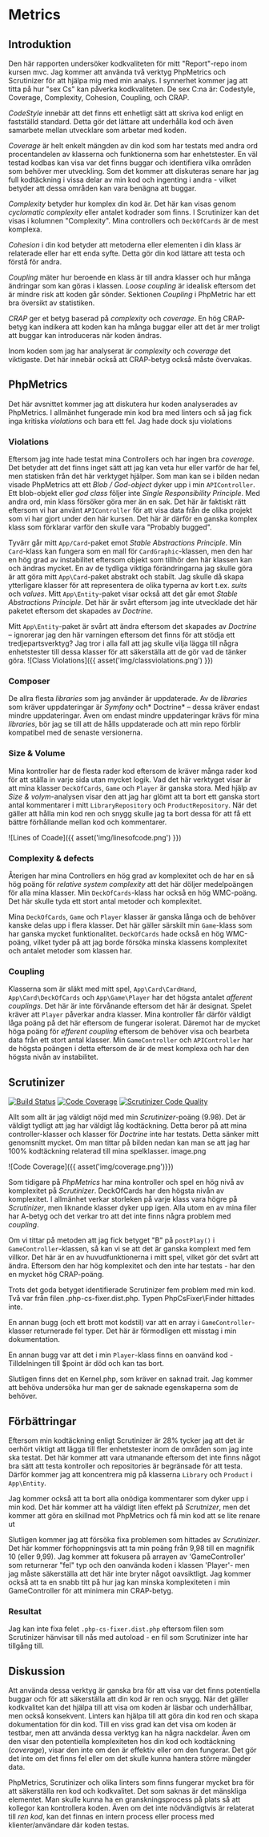 # Metrics

## Introduktion
Den här rapporten undersöker kodkvaliteten för mitt "Report"-repo inom kursen mvc. Jag kommer att använda två verktyg PhpMetrics och Scrutinizer för att hjälpa mig med min analys.
I synnerhet kommer jag att titta på hur "sex Cs" kan påverka kodkvaliteten. De sex C:na är: Codestyle, Coverage, Complexity, Cohesion, Coupling, och CRAP. 

*CodeStyle* innebär att det finns ett enhetligt sätt att skriva kod enligt en fastställd standard. Detta gör det lättare att underhålla kod och även samarbete mellan utvecklare som arbetar med koden. 
 
*Coverage* är helt enkelt mängden av din kod som har testats med andra ord procentandelen av klasserna och funktionerna som har enhetstester. En väl testad kodbas kan visa var det finns buggar och identifiera vilka områden som behöver mer utveckling. Som det kommer att diskuteras senare har jag full kodtäckning i vissa delar av min kod och ingenting i andra - vilket betyder att dessa områden kan vara benägna att buggar.

*Complexity* betyder hur komplex din kod är. Det här kan visas genom *cyclomatic complexity* eller antalet kodrader som finns. I Scrutinizer kan det visas i kolumnen "Complexity". Mina controllers och `DeckOfCards` är de mest komplexa.

*Cohesion* i din kod betyder att metoderna eller elementen i din klass är relaterade eller har ett enda syfte. Detta gör din kod lättare att testa och förstå för andra. 

*Coupling* mäter hur beroende en klass är till andra klasser och hur många ändringar som kan göras i klassen. *Loose coupling* är idealisk eftersom det är mindre risk att koden går sönder. Sektionen *Coupling* i PhpMetric har ett bra översikt av statistiken.

*CRAP* ger et betyg baserad på *complexity* och *coverage*. En hög CRAP-betyg kan indikera att koden kan ha många buggar eller att det är mer troligt att buggar kan introduceras när koden ändras. 

Inom koden som jag har analyserat är *complexity* och *coverage* det viktigaste. Det här innebär också att CRAP-betyg också måste övervakas. 

## PhpMetrics
Det här avsnittet kommer jag att diskutera hur koden analyserades av PhpMetrics. I allmänhet fungerade min kod bra med linters och så jag fick inga kritiska *violations* och bara ett fel. Jag hade dock sju violations

### Violations
Eftersom jag inte hade testat mina Controllers och har ingen bra *coverage*. Det betyder att det finns inget sätt att jag kan veta hur eller varför de har fel, men statisken från det här verktyget hjälper. Som man kan se i bilden nedan visade PhpMetrics att ett *Blob / God-object* dyker upp i min `APIController`. Ett blob-objekt eller *god class* följer inte *Single Responsibility Principle*. Med andra ord, min klass försöker göra mer än en sak. Det här är faktiskt rätt eftersom vi har använt `APIController` för att visa data från de olika projekt som vi har gjort under den här kursen. Det här är därför en ganska komplex klass som förklarar varför den skulle vara "Probably bugged".

Tyvärr går mitt `App/Card`-paket emot *Stable Abstractions Principle*. Min `Card`-klass kan fungera som en mall för `CardGraphic`-klassen, men den har en hög grad av instabilitet eftersom objekt som tillhör den här klassen kan och ändras mycket. En av de tydliga viktiga förändringarna jag skulle göra är att göra mitt `App\Card`-paket abstrakt och stabilt. Jag skulle då skapa ytterligare klasser för att representera de olika typerna av kort t.ex. *suits* och *values*. Mitt `App\Entity`-paket visar också att det går emot *Stable Abstractions Principle*. Det här är svårt eftersom jag inte utvecklade det här paketet eftersom det skapades av *Doctrine*.

Mitt `App\Entity`-paket är svårt att ändra eftersom det skapades av *Doctrine* – ignorerar jag den här varningen eftersom det finns för att stödja ett tredjepartsverktyg? Jag tror i alla fall att jag skulle vilja lägga till några enhetstester till dessa klasser för att säkerställa att de gör vad de tänker göra.
![Class Violations]({{ asset('img/classviolations.png') }})

### Composer
De allra flesta *libraries* som jag använder är uppdaterade. Av de *libraries* som kräver uppdateringar är *Symfony* och* Doctrine* – dessa kräver endast mindre uppdateringar. Även om endast mindre uppdateringar krävs för mina *libraries*, bör jag se till att de hålls uppdaterade och att min repo förblir kompatibel med de senaste versionerna.

### Size & Volume

Mina kontroller har de flesta rader kod eftersom de kräver många rader kod för att ställa in varje sida utan mycket logik. Vad det här verktyget visar är att mina klasser `DeckOfCards`, `Game` och `Player` är ganska stora. Med hjälp av *Size & volym*-analysen visar den att jag har glömt att ta bort ett ganska stort antal kommentarer i mitt `LibraryRepository` och `ProductRepository`. När det gäller att hålla min kod ren och snygg skulle jag ta bort dessa för att få ett bättre förhållande mellan kod och kommentarer.

![Lines of Coade]({{ asset('img/linesofcode.png') }})

### Complexity & defects
Återigen har mina Controllers en hög grad av komplexitet och de har en så hög poäng för *relative system complexity* att det här döljer medelpoängen för alla mina klasser. Min `DeckOfCards`-klass har också en hög WMC-poäng. Det här skulle tyda ett stort antal metoder och komplexitet.

Mina `DeckOfCards`, `Game` och `Player` klasser är ganska långa och de behöver kanske delas upp i flera klasser. Det här gäller särskilt min `Game`-klass som har ganska mycket funktionalitet. `DeckOfCards` hade också en hög WMC-poäng, vilket tyder på att jag borde försöka minska klassens komplexitet och antalet metoder som klassen har.

### Coupling

Klasserna som är släkt med mitt spel, `App\Card\CardHand`, `App\Card\DeckOfCards` och `App\Game\Player` har det högsta antalet *afferent couplings*. Det här är inte förvånande eftersom det här är designat. Spelet kräver att `Player` påverkar andra klasser. Mina kontroller får därför väldigt låga poäng på det här eftersom de fungerar isolerat. Däremot har de mycket höga poäng för *efferent coupling* eftersom de behöver visa och bearbeta data från ett stort antal klasser. Min `GameController` och `APIController` har de högsta poängen i detta eftersom de är de mest komplexa och har den högsta nivån av instabilitet.

## Scrutinizer

<a href="https://scrutinizer-ci.com/g/Mooney91/mvc-report/build-status/master"><img src="https://scrutinizer-ci.com/g/Mooney91/mvc-report/badges/build.png?b=main" alt="Build Status" /></a>
<a href="https://scrutinizer-ci.com/g/Mooney91/mvc-report/?branch=master"><img src="https://scrutinizer-ci.com/g/Mooney91/mvc-report/badges/coverage.png?b=main" alt="Code Coverage" /></a> 
<a href="https://scrutinizer-ci.com/g/Mooney91/mvc-report/?branch=master"><img src="https://scrutinizer-ci.com/g/Mooney91/mvc-report/badges/quality-score.png?b=main" alt="Scrutinizer Code Quality" /></a></p>

Allt som allt är jag väldigt nöjd med min *Scrutinizer*-poäng (9.98). Det är väldigt tydligt att jag har väldigt låg kodtäckning. Detta beror på att mina controller-klasser och klasser för *Doctrine* inte har testats. Detta sänker mitt genomsnitt mycket. Om man tittar på bilden nedan kan man se att jag har 100% kodtäckning relaterad till mina spelklasser.
image.png

![Code Coverage]({{ asset('img/coverage.png')}})

Som tidigare på *PhpMetrics* har mina kontroller och spel en hög nivå av komplexitet på *Scrutinizer*. DeckOfCards har den högsta nivån av komplexitet. I allmänhet verkar storleken på varje klass vara högre på *Scrutinizer*, men liknande klasser dyker upp igen. Alla utom en av mina filer har A-betyg och det verkar tro att det inte finns några problem med *coupling*.

Om vi tittar på metoden att jag fick betyget "B" på `postPlay()` i `GameController`-klassen, så kan vi se att det är ganska komplext med fem villkor. Det här är en av huvudfunktionerna i mitt spel, vilket gör det svårt att ändra. Eftersom den har hög komplexitet och den inte har testats - har den en mycket hög CRAP-poäng.

Trots det goda betyget identifierade Scrutinizer fem problem med min kod. Två var från filen .php-cs-fixer.dist.php. Typen PhpCsFixer\Finder hittades inte.

En annan bugg (och ett brott mot kodstil) var att en array i `GameController`-klasser returnerade fel typer. Det här är förmodligen ett misstag i min dokumentation.

En annan bugg var att det i min `Player`-klass finns en oanvänd kod - Tilldelningen till $point är död och kan tas bort.

Slutligen finns det en Kernel.php, som kräver en saknad trait. Jag kommer att behöva undersöka hur man ger de saknade egenskaperna som de behöver.

## Förbättringar

Eftersom min kodtäckning enligt Scrutinizer är 28% tycker jag att det är oerhört viktigt att lägga till fler enhetstester inom de områden som jag inte ska testat. Det här kommer att vara utmanande eftersom det inte finns något bra sätt att testa kontroller och repositories är begränsade för att testa. Därför kommer jag att koncentrera mig på klasserna `Library` och `Product` i `App\Entity`. 

Jag kommer också att ta bort alla onödiga kommentarer som dyker upp i min kod. Det här kommer att ha väldigt liten effekt på *Scrutnizer*, men det kommer att göra en skillnad mot PhpMetrics och få min kod att se lite renare ut 

Slutligen kommer jag att försöka fixa problemen som hittades av *Scrutinizer*. Det här kommer förhoppningsvis att ta min poäng från 9,98 till en magnifik 10 (eller 9,99). Jag kommer att fokusera på arrayen av 'GameController' som returnerar "fel" typ och den oanvända koden i klassen 'Player'- men jag måste säkerställa att det här inte bryter något oavsiktligt. Jag kommer också att ta en snabb titt på hur jag kan minska komplexiteten i min GameController för att minimera min CRAP-betyg. 

### Resultat 

Jag kan inte fixa felet `.php-cs-fixer.dist.php` eftersom filen som Scrutinizer hänvisar till nås med autoload - en fil som Scrutinizer inte har tillgång till.

## Diskussion

Att använda dessa verktyg är ganska bra för att visa var det finns potentiella buggar och för att säkerställa att din kod är ren och snygg. När det gäller kodkvalitet kan det hjälpa till att visa om koden är läsbar och underhållbar, men också konsekvent. Linters kan hjälpa till att göra din kod ren och skapa dokumentation för din kod. Till en viss grad kan det visa om koden är testbar, men att använda dessa verktyg kan ha några nackdelar. Även om den visar den potentiella komplexiteten hos din kod och kodtäckning (*coverage*), visar den inte om den är effektiv eller om den fungerar. Det gör det inte om det finns fel eller om det skulle kunna hantera större mängder data. 

PhpMetrics, Scrutinizer och olika linters som finns fungerar mycket bra för att säkerställa ren kod och kodkvalitet. Det som saknas är det mänskliga elementet. Man skulle kunna ha en granskningsprocess på plats så att kollegor kan kontrollera koden. Även om det inte nödvändigtvis är relaterat till *ren kod*, kan det finnas en intern process eller process med klienter/användare där koden testas. 

